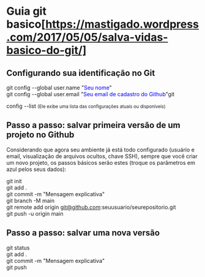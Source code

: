 # Guia git basico[https://mastigado.wordpress.com/2017/05/05/salva-vidas-basico-do-git/]

## Configurando sua identificação no Git

git config --global user.name "<span style="color:blue">Seu nome</span>"  
git config --global user.email "<span style="color:blue">Seu email de cadastro do Github</span>"git  
  
config --list  <small>(Ele exibe uma lista das configurações atuais ou disponíveis)</small>
  
##  Passo a passo: salvar primeira versão de um projeto no Github
  
  Considerando que agora seu ambiente já está todo configurado (usuário e email, visualização de
arquivos ocultos, chave SSH), sempre que você criar um novo projeto, os passos básicos serão
estes (troque os parâmetros em azul pelos seus dados):  
  
git init  
git add .  
git commit -m "Mensagem explicativa"  
git branch -M main  
git remote add origin git@github.com:seuusuario/seurepositorio.git  
git push -u origin main  

  
## Passo a passo: salvar uma nova versão
git status  
git add .  
git commit -m "Mensagem explicativa"  
git push  

